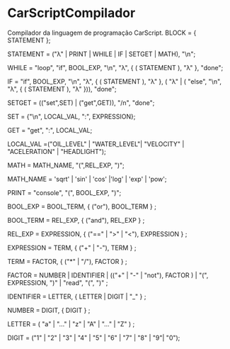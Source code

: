 # CarScriptCompilador
Compilador da linguagem de programação CarScript.
BLOCK = { STATEMENT };

STATEMENT  = ("λ" | PRINT | WHILE | IF | SETGET | MATH), "\n";

WHILE = "loop", "if", BOOL_EXP, "\n", "λ", { ( STATEMENT ), "λ" }, "done";

IF = "if", BOOL_EXP, "\n", "λ", { ( STATEMENT ), "λ" }, ( "λ" | ( "else", "\n", "λ", { ( STATEMENT ), "λ" })), "done";

SETGET = (("set",SET) | ("get",GET)), "/n", "done";

SET = {"\n", LOCAL_VAL, ":", EXPRESSION}; 

GET = "get", ":",  LOCAL_VAL;

LOCAL_VAL =("OIL_LEVEL" | "WATER_LEVEL"| "VELOCITY" | "ACELERATION" | "HEADLIGHT");

MATH = MATH_NAME, "(",REL_EXP, ")";

MATH_NAME = 'sqrt' | 'sin' | 'cos' |'log' | 'exp' | 'pow';

PRINT = "console", "(", BOOL_EXP, ")";

BOOL_EXP = BOOL_TERM, { ("or"), BOOL_TERM } ;

BOOL_TERM = REL_EXP, { ("and"), REL_EXP } ;

REL_EXP = EXPRESSION, { ("==" | ">" | "<"), EXPRESSION } ;

EXPRESSION = TERM, { ("+" | "-"), TERM } ;

TERM = FACTOR, { ("*" | "/"), FACTOR } ;

FACTOR = NUMBER | IDENTIFIER | (("+" | "-" | "not"), FACTOR ) | "(", EXPRESSION, ")" | "read", "(", ")" ;

IDENTIFIER = LETTER, { LETTER | DIGIT | "_" } ;

NUMBER = DIGIT, { DIGIT } ;

LETTER = ( "a" | "..." | "z" | "A" | "..." | "Z" ) ;

DIGIT = ("1" | "2" | "3" | "4" | "5" | "6" | "7" | "8" | "9"| "0");
